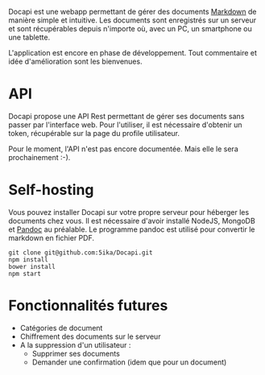Docapi est une webapp permettant de gérer des documents [Markdown](https://fr.wikipedia.org/wiki/Markdown) de manière simple et intuitive.
Les documents sont enregistrés sur un serveur et sont récupérables depuis n'importe où, avec un PC, un smartphone ou une tablette.

L'application est encore en phase de développement. Tout commentaire et idée d'amélioration sont les bienvenues.

# API
Docapi propose une API Rest permettant de gérer ses documents sans passer par l'interface web.
Pour l'utiliser, il est nécessaire d'obtenir un token, récupérable sur la page du profile utilisateur.

Pour le moment, l'API n'est pas encore documentée. Mais elle le sera prochainement :-).

# Self-hosting
Vous pouvez installer Docapi sur votre propre serveur pour héberger les documents chez vous.
Il est nécessaire d'avoir installé NodeJS, MongoDB et [Pandoc](http://pandoc.org/) au préalable.
Le programme pandoc est utilisé pour convertir le markdown en fichier PDF.

```{.bash}
git clone git@github.com:5ika/Docapi.git
npm install
bower install
npm start
```

# Fonctionnalités futures

- Catégories de document
- Chiffrement des documents sur le serveur
- A la suppression d'un utilisateur :
    - Supprimer ses documents
    - Demander une confirmation (idem que pour un document)
